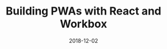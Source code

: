 ---
date: 2018-12-02
title: Building PWAs with React and Workbox
description: The holy grail of web applications is having them be near-native performance, and to a large degree this has driven the JavaScript revolution. To truly realise that goal we need to embrace native design thinking for our applications, applying it not only to our code but also to our content. Using ideas from Progressive Web Applications, a modern framework such as React, and good tooling in the form of Workbox we can create engaging, fast and available application experiences - the best of both native and web. This code-oriented talk will show how to practically use select principles of Progressive Web Applications in conjunction with React and Workbox to create fast and compelling web experiences. It will cover the creation of an application shell and go into using service workers for preloading, caching and offline support.
id: Ok2r1M1jM_M
---